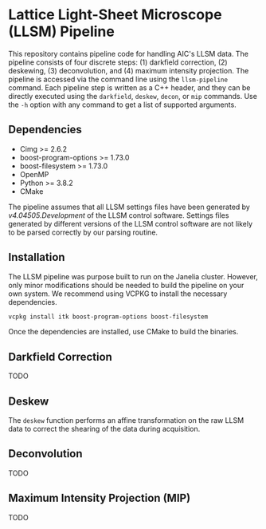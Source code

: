# Lattice Light-Sheet Microscope (LLSM) Pipeline

This repository contains pipeline code for handling AIC's LLSM data. The pipeline consists of four discrete steps: (1) darkfield correction, (2) deskewing, (3) deconvolution, and (4) maximum intensity projection. The pipeline is accessed via the command line using the `llsm-pipeline` command. Each pipeline step is written as a C++ header, and they can be directly executed using the `darkfield`, `deskew`, `decon`, or `mip` commands. Use the `-h` option with any command to get a list of supported arguments.

## Dependencies

* Cimg >= 2.6.2
* boost-program-options >= 1.73.0
* boost-filesystem >= 1.73.0
* OpenMP
* Python >= 3.8.2
* CMake

The pipeline assumes that all LLSM settings files have been generated by *v4.04505.Development* of the LLSM control software. Settings files generated by different versions of the LLSM control software are not likely to be parsed correctly by our parsing routine.

## Installation

The LLSM pipeline was purpose built to run on the Janelia cluster. However, only minor modifications should be needed to build the pipeline on your own system. We recommend using VCPKG to install the necessary dependencies.

```bash
vcpkg install itk boost-program-options boost-filesystem
```

Once the dependencies are installed, use CMake to build the binaries.

## Darkfield Correction

TODO

## Deskew

The `deskew` function performs an affine transformation on the raw LLSM data to correct the shearing of the data during acquisition. 

## Deconvolution

TODO

## Maximum Intensity Projection (MIP)

TODO
